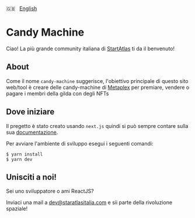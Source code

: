 🇬🇧 &nbsp; [English](https://github.com/staratlas-italia/candy-machine/blob/main/docs/README_EN.md)

# Candy Machine

Ciao! La più grande community italiana di [StartAtlas](https://staratlas.com/) ti da il benvenuto!

## About

Come il nome `candy-machine` suggerisce, l'obiettivo principale di questo sito web/tool è creare delle candy-machine di [Metaplex](https://www.metaplex.com/) per premiare, vendere o pagare i membri della gilda con degli NFTs

## Dove iniziare

Il pregetto è stato creato usando `next.js` quindi si può sempre contare sulla sua [documentazione](https://nextjs.org/docs/getting-started).

Per avviare l'ambiente di sviluppo esegui i seguenti comandi:

```
$ yarn install
$ yarn dev
```

## Unisciti a noi!

Sei uno sviluppatore o ami ReactJS?

Inviaci una mail a [dev@staratlasitalia.com](mailto:dev@staratlasitalia.com) e sii parte della rivoluzione spaziale!
